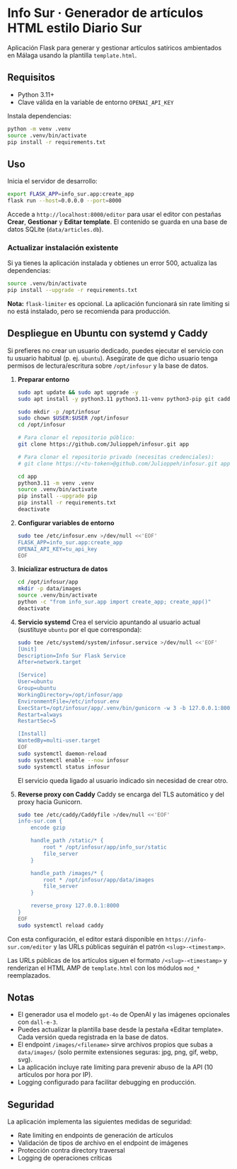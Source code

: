 # Info Sur · Generador de artículos HTML estilo Diario Sur

Aplicación Flask para generar y gestionar artículos satíricos ambientados en Málaga usando la plantilla `template.html`.

## Requisitos

- Python 3.11+
- Clave válida en la variable de entorno `OPENAI_API_KEY`

Instala dependencias:

```bash
python -m venv .venv
source .venv/bin/activate
pip install -r requirements.txt
```

## Uso

Inicia el servidor de desarrollo:

```bash
export FLASK_APP=info_sur.app:create_app
flask run --host=0.0.0.0 --port=8000
```

Accede a `http://localhost:8000/editor` para usar el editor con pestañas **Crear**, **Gestionar** y **Editar template**. El contenido se guarda en una base de datos SQLite (`data/articles.db`).

### Actualizar instalación existente

Si ya tienes la aplicación instalada y obtienes un error 500, actualiza las dependencias:

```bash
source .venv/bin/activate
pip install --upgrade -r requirements.txt
```

**Nota:** `flask-limiter` es opcional. La aplicación funcionará sin rate limiting si no está instalado, pero se recomienda para producción.

## Despliegue en Ubuntu con systemd y Caddy

Si prefieres no crear un usuario dedicado, puedes ejecutar el servicio con tu usuario habitual (p. ej. `ubuntu`). Asegúrate de que dicho usuario tenga permisos de lectura/escritura sobre `/opt/infosur` y la base de datos.

1. **Preparar entorno**
   ```bash
   sudo apt update && sudo apt upgrade -y
   sudo apt install -y python3.11 python3.11-venv python3-pip git caddy

   sudo mkdir -p /opt/infosur
   sudo chown $USER:$USER /opt/infosur
   cd /opt/infosur

   # Para clonar el repositorio público:
   git clone https://github.com/Julioppeh/infosur.git app

   # Para clonar el repositorio privado (necesitas credenciales):
   # git clone https://<tu-token>@github.com/Julioppeh/infosur.git app

   cd app
   python3.11 -m venv .venv
   source .venv/bin/activate
   pip install --upgrade pip
   pip install -r requirements.txt
   deactivate
   ```

2. **Configurar variables de entorno**
   ```bash
   sudo tee /etc/infosur.env >/dev/null <<'EOF'
   FLASK_APP=info_sur.app:create_app
   OPENAI_API_KEY=tu_api_key
   EOF
   ```

3. **Inicializar estructura de datos**
   ```bash
   cd /opt/infosur/app
   mkdir -p data/images
   source .venv/bin/activate
   python -c "from info_sur.app import create_app; create_app()"
   deactivate
   ```

4. **Servicio systemd**
   Crea el servicio apuntando al usuario actual (sustituye `ubuntu` por el que corresponda):
   ```bash
   sudo tee /etc/systemd/system/infosur.service >/dev/null <<'EOF'
   [Unit]
   Description=Info Sur Flask Service
   After=network.target

   [Service]
   User=ubuntu
   Group=ubuntu
   WorkingDirectory=/opt/infosur/app
   EnvironmentFile=/etc/infosur.env
   ExecStart=/opt/infosur/app/.venv/bin/gunicorn -w 3 -b 127.0.0.1:8000 "info_sur.app:create_app()"
   Restart=always
   RestartSec=5

   [Install]
   WantedBy=multi-user.target
   EOF
   sudo systemctl daemon-reload
   sudo systemctl enable --now infosur
   sudo systemctl status infosur
   ```

   El servicio queda ligado al usuario indicado sin necesidad de crear otro.

5. **Reverse proxy con Caddy**
   Caddy se encarga del TLS automático y del proxy hacia Gunicorn.
   ```bash
   sudo tee /etc/caddy/Caddyfile >/dev/null <<'EOF'
   info-sur.com {
       encode gzip

       handle_path /static/* {
           root * /opt/infosur/app/info_sur/static
           file_server
       }

       handle_path /images/* {
           root * /opt/infosur/app/data/images
           file_server
       }

       reverse_proxy 127.0.0.1:8000
   }
   EOF
   sudo systemctl reload caddy
   ```

Con esta configuración, el editor estará disponible en `https://info-sur.com/editor` y las URLs públicas seguirán el patrón `<slug>-<timestamp>`.

Las URLs públicas de los artículos siguen el formato `/<slug>-<timestamp>` y renderizan el HTML AMP de `template.html` con los módulos `mod_*` reemplazados.

## Notas

- El generador usa el modelo `gpt-4o` de OpenAI y las imágenes opcionales con `dall-e-3`.
- Puedes actualizar la plantilla base desde la pestaña «Editar template». Cada versión queda registrada en la base de datos.
- El endpoint `/images/<filename>` sirve archivos propios que subas a `data/images/` (solo permite extensiones seguras: jpg, png, gif, webp, svg).
- La aplicación incluye rate limiting para prevenir abuso de la API (10 artículos por hora por IP).
- Logging configurado para facilitar debugging en producción.

## Seguridad

La aplicación implementa las siguientes medidas de seguridad:
- Rate limiting en endpoints de generación de artículos
- Validación de tipos de archivo en el endpoint de imágenes
- Protección contra directory traversal
- Logging de operaciones críticas
